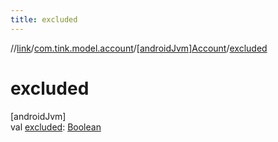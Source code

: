 ```yaml
---
title: excluded
---
```

//[link](../../../index.html)/[com.tink.model.account](../index.html)/[[androidJvm]Account](index.html)/[excluded](excluded.html)



# excluded



[androidJvm]\
val [excluded](excluded.html): [Boolean](https://kotlinlang.org/api/latest/jvm/stdlib/kotlin/-boolean/index.html)





